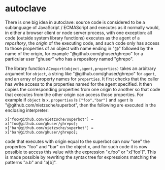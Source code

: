 # autoclave

There is one big idea in autoclave: source code is considered to be a sublanguage
of JavaScript / ECMAScript and executes as it normally would, in either a browser
client or node server process, with one exception: all code (outside system
library functions) executes as the agent of a *repository*, the *origin* of the
executing code, and such code only has access to those properties of an object
with name ending in "@" followed by the name of the origin, for example
"@github.com/ghuser/ghrepo" for a particular user "ghuser" who has a repository
named "ghrepo".

The library function `ACexport(object,agent,properties)` takes an arbitrary
argument for `object`, a string like "@github.com/ghuser/ghrepo" for
`agent`, and an array of property names for `properties`. It first checks
that the caller has write access to the properties named for the agent specified.
It then copies the corresponding properties from one origin to another so that
code that executes from the other origin can access those properties. For example
if `object` is `x`, `properties` is `["foo","bar"]` and `agent` is
"@github.com/nietzsche/superbot", then the following are executed in the enclosing
interpreter:

```
x["foo@github.com/nietzsche/superbot"] = x["foo@github.com/ghuser/ghrepo];
x["bar@github.com/nietzsche/superbot"] = x["bar@github.com/ghuser/ghrepo];
```

code that executes with origin equal to the superbot can now "see" the properties
"foo" and "bar" on the object x, and for such code it is now possible to access
this value with the expression "x.foo" or "x['foo']". This is made possible by
rewriting the syntax tree for expressions matching the patterns "a.b" and "a[b]".
